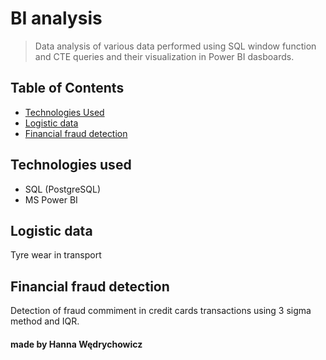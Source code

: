 # BI analysis
> Data analysis of various data performed using SQL window function and CTE queries and their visualization in Power BI dasboards. 

## Table of Contents
* [Technologies Used](#technologies-used)
* [Logistic data](#logistic-data)
* [Financial fraud detection](#financial-fraud-detection])

## Technologies used

- SQL (PostgreSQL)
- MS Power BI

## Logistic data

Tyre wear in transport

## Financial fraud detection

Detection of fraud commiment in credit cards transactions using 3 sigma method and IQR.

#### made by Hanna Wędrychowicz






